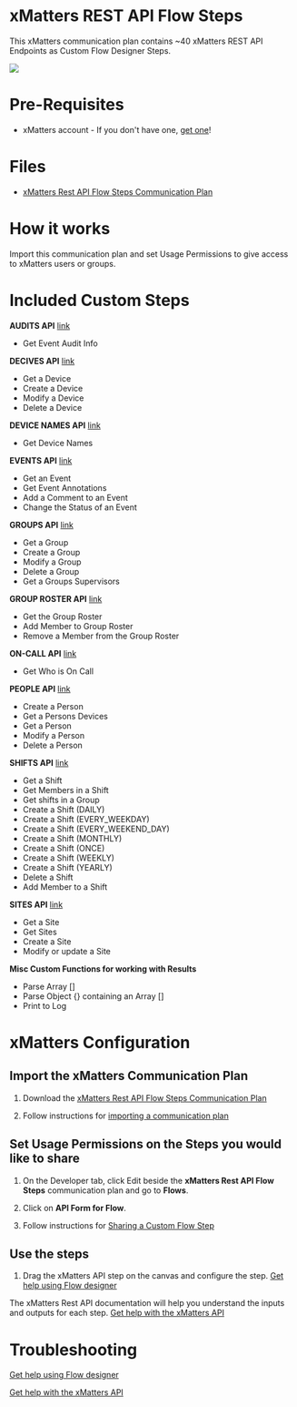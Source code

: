 # xMatters REST API Flow Steps

This xMatters communication plan contains ~40 xMatters REST API Endpoints as Custom Flow Designer Steps.

<kbd>
  <img src="https://github.com/xmatters/xMatters-Labs/raw/master/media/disclaimer.png">
</kbd>

# Pre-Requisites

- xMatters account - If you don't have one, [get one](https://www.xmatters.com)!

# Files

- [xMatters Rest API Flow Steps Communication Plan](xMattersRestAPIFlowSteps.zip)

# How it works

Import this communication plan and set Usage Permissions to give access to xMatters users or groups.

# Included Custom Steps

**AUDITS API** [link](https://help.xmatters.com/xmapi/index.html#audits)

- Get Event Audit Info

**DECIVES API** [link](https://help.xmatters.com/xmapi/index.html#devices)

- Get a Device
- Create a Device
- Modify a Device
- Delete a Device

**DEVICE NAMES API** [link](https://help.xmatters.com/xmapi/index.html#device-names)

- Get Device Names

**EVENTS API** [link](https://help.xmatters.com/xmapi/index.html#events)

- Get an Event
- Get Event Annotations
- Add a Comment to an Event
- Change the Status of an Event

**GROUPS API** [link](https://help.xmatters.com/xmapi/index.html#groups)

- Get a Group
- Create a Group
- Modify a Group
- Delete a Group
- Get a Groups Supervisors

**GROUP ROSTER API** [link](https://help.xmatters.com/xmapi/index.html#group-roster)

- Get the Group Roster
- Add Member to Group Roster
- Remove a Member from the Group Roster

**ON-CALL API** [link](https://help.xmatters.com/xmapi/index.html#on-call)

- Get Who is On Call

**PEOPLE API** [link](https://help.xmatters.com/xmapi/index.html#people)

- Create a Person
- Get a Persons Devices
- Get a Person
- Modify a Person
- Delete a Person

**SHIFTS API** [link](https://help.xmatters.com/xmapi/index.html#shifts)

- Get a Shift
- Get Members in a Shift
- Get shifts in a Group
- Create a Shift (DAILY)
- Create a Shift (EVERY_WEEKDAY)
- Create a Shift (EVERY_WEEKEND_DAY)
- Create a Shift (MONTHLY)
- Create a Shift (ONCE)
- Create a Shift (WEEKLY)
- Create a Shift (YEARLY)
- Delete a Shift
- Add Member to a Shift

**SITES API** [link](https://help.xmatters.com/xmapi/index.html#sites)

- Get a Site
- Get Sites
- Create a Site
- Modify or update a Site

**Misc Custom Functions for working with Results**

- Parse Array []
- Parse Object {} containing an Array []
- Print to Log

# xMatters Configuration

## Import the xMatters Communication Plan

1. Download the [xMatters Rest API Flow Steps Communication Plan](xMattersRestAPIFlowSteps.zip)

2. Follow instructions for [importing a communication plan](https://help.xmatters.com/ondemand/xmodwelcome/communicationplanbuilder/exportcommplan.htm)

## Set Usage Permissions on the Steps you would like to share

1. On the Developer tab, click Edit beside the **xMatters Rest API Flow Steps** communication plan and go to **Flows**.

2. Click on **API Form for Flow**.

3. Follow instructions for [Sharing a Custom Flow Step](https://help.xmatters.com/ondemand/xmodwelcome/flowdesigner/share-steps.htm)

## Use the steps

1. Drag the xMatters API step on the canvas and configure the step.
   [Get help using Flow designer](https://help.xmatters.com/ondemand/xmodwelcome/flowdesigner/flow-designer.htm)

The xMatters Rest API documentation will help you understand the inputs and outputs for each step.
[Get help with the xMatters API](https://help.xmatters.com/xmapi/index.html)

# Troubleshooting

[Get help using Flow designer](https://help.xmatters.com/ondemand/xmodwelcome/flowdesigner/flow-designer.htm)

[Get help with the xMatters API](https://help.xmatters.com/xmapi/index.html)
